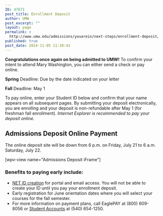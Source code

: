 ```yaml
---
ID: 47671
post_title: Enrollment Deposit
author: UMW
post_excerpt: ""
layout: page
permalink: >
  http://www.umw.edu/admissions/youarein/next-steps/enrollment-deposit/
published: true
post_date: 2014-11-05 11:10:41
---
```

<strong>Congratulations once again on being admitted to UMW!</strong> To confirm your intent to attend Mary Washington, you can either send a check or pay online.

<strong>Spring</strong> Deadline: Due by the date indicated on your letter

<strong>Fall</strong> Deadline: May 1

To pay online, enter your Student ID below and confirm that your name appears on all subsequent pages. By submitting your deposit electronically, you are enrolling and your deposit is non-refundable after May 1 (for freshman fall enrollment). <em>Internet Explorer is recommended to pay your deposit online. </em>
<h2>Admissions Deposit Online Payment</h2>
The online deposit site will be down from 6 p.m. on Friday, July 21 to 6 a.m. Saturday, July 22.

[wpv-view name="Admissions Deposit iFrame"]
<h3>Benefits to paying early include:</h3>
<ul>
 	<li><a href="http://technology.umw.edu/logins">NET ID creation</a> for portal and email access. You will not be able to create your ID until you pay your enrollment deposit.</li>
 	<li>Early registration for June orientation dates where you will select your courses for the fall semester.</li>
 	<li>For more information on payment plans, call EaglePAY at (800) 609-8056 or <a href="/directory/department/administration/finance/student-accounts/">Student Accounts</a> at (540) 654-1250.</li>
</ul>